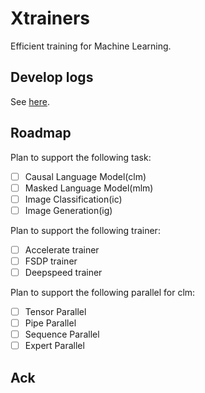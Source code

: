 # Xtrainers

Efficient training for Machine Learning.

## Develop logs
See [here](./dev_logs.md).

## Roadmap
Plan to support the following task:

- [ ] Causal Language Model(clm)
- [ ] Masked Language Model(mlm)
- [ ] Image Classification(ic)
- [ ] Image Generation(ig)

Plan to support the following trainer:

- [ ] Accelerate trainer
- [ ] FSDP trainer
- [ ] Deepspeed trainer

Plan to support the following parallel for clm:
- [ ] Tensor Parallel
- [ ] Pipe Parallel
- [ ] Sequence Parallel
- [ ] Expert Parallel

## Ack
